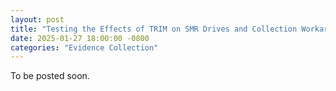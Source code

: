 ```yaml
---
layout: post
title: "Testing the Effects of TRIM on SMR Drives and Collection Workarounds"
date: 2025-01-27 18:00:00 -0800
categories: "Evidence Collection"
---
```


To be posted soon.
